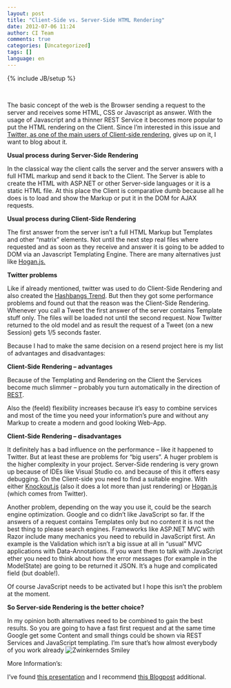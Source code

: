 ```yaml
---
layout: post
title: "Client-Side vs. Server-Side HTML Rendering"
date: 2012-07-06 11:24
author: CI Team
comments: true
categories: [Uncategorized]
tags: []
language: en
---
```

{% include JB/setup %}
<p>&#160;</p>  <p>The basic concept of the web is the Browser sending a request to the server and receives some HTML, CSS or Javascript as answer. With the usage of Javascript and a thinner REST Service it becomes more popular to put the HTML rendering on the Client. Since I’m interested in this issue and <a href="http://engineering.twitter.com/2012/05/improving-performance-on-twittercom.html">Twitter, as one of the main users of Client-side rendering</a>, gives up on it, I want to blog about it.</p>  <p><b>Usual process during Server-Side Rendering</b></p>  <p>In the classical way the client calls the server and the server answers with a full HTML markup and send it back to the Client. The Server is able to create the HTML with ASP.NET or other Server-side languages or it is a static HTML file. At this place the Client is comparative dumb because all he does is to load and show the Markup or put it in the DOM for AJAX requests. </p>  <p><b>Usual process during Client-Side Rendering</b></p>  <p><b></b></p>  <p>The first answer from the server isn’t a full HTML Markup but Templates and other “matrix” elements. Not until the next step real files where requested and as soon as they receive and answer it is going to be added to DOM via an Javascript Templating Engine. There are many alternatives just like <a href="http://www.knowyourstack.com/what-is/hogan.js">Hogan.js.</a> </p>  <p><b>Twitter problems</b></p>  <p>Like if already mentioned, twitter was used to do Client-Side Rendering and also created the <a href="{{BASE_PATH}}/2011/07/24/was-sind-hash-bang-urls-und-worum-geht-es-da/">Hashbangs Trend</a>. But then they got some performance problems and found out that the reason was the Client-Side Rendering. Whenever you call a Tweet the first answer of the server contains Template stuff only. The files will be loaded not until the second request. Now Twitter returned to the old model and as result the request of a Tweet (on a new Session) gets 1/5 seconds faster.</p>  <p>Because I had to make the same decision on a resend project here is my list of advantages and disadvantages:</p>  <p><b>Client-Side Rendering – advantages</b></p>  <p>Because of the Templating and Rendering on the Client the Services become much slimmer – probably you turn automatically in the direction of <a href="http://de.wikipedia.org/wiki/Representational_State_Transfer">REST</a>.</p>  <p>Also the (feeld) flexibility increases because it’s easy to combine services and most of the time you need your information’s pure and without any Markup to create a modern and good looking Web-App. </p>  <p><b>Client-Side Rendering – disadvantages</b></p>  <p><b></b></p>  <p>It definitely has a bad influence on the performance – like it happened to Twitter. But at least these are problems for “big users”. A huger problem is the higher complexity in your project. Server-Side rendering is very grown up because of IDEs like Visual Studio co. and because of this it offers easy debugging. On the Client-side you need to find a suitable engine. With either <a href="http://www.knowyourstack.com/what-is/knockout.js">Knockout.js</a> (also it does a lot more than just rendering) or <a href="http://www.knowyourstack.com/what-is/hogan.js">Hogan.js</a> (which comes from Twitter).</p>  <p>Another problem, depending on the way you use it, could be the search engine optimization. Google and co didn’t like JavaScript so far. If the answers of a request contains Templates only but no content it is not the best thing to please search engines. Frameworks like ASP.NET MVC with Razor include many mechanics you need to rebuild in JavaScript first. An example is the Validation which isn’t a big issue at all in “usual” MVC applications with Data-Annotations. If you want them to talk with JavaScript ether you need to think about how the error messages (for example in the ModelState) are going to be returned it JSON. It’s a huge and complicated field (but doable!). </p>  <p>Of course JavaScript needs to be activated but I hope this isn’t the problem at the moment.</p>  <p><b>So Server-side Rendering is the better choice?</b></p>  <p>In my opinion both alternatives need to be combined to gain the best results. So you are going to have a fast first request and at the same time Google get some Content and small things could be shown via REST Services and JavaScript templating. I’m sure that’s how almost everybody of you work already <img style="border-bottom-style: none; border-left-style: none; border-top-style: none; border-right-style: none" class="wlEmoticon wlEmoticon-winkingsmile" alt="Zwinkerndes Smiley" src="{{BASE_PATH}}/assets/wp-images-en/wlEmoticon-winkingsmile41.png" /></p>  <p>More Information’s:</p>  <p>I’ve found <a href="http://www.tiefenb.com/blog/javascript-templating-clientside/">this presentation</a> and I recommend <a href="http://openmymind.net/2012/5/30/Client-Side-vs-Server-Side-Rendering/">this Blogpost</a> additional. </p>
